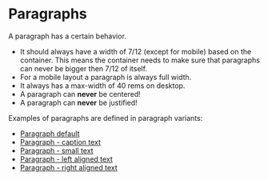 # Paragraphs

A paragraph has a certain behavior.

* It should always have a width of 7/12 (except for mobile) based on the
  container.
  This means the container needs to make sure that paragraphs can never be
  bigger then 7/12 of itself.
* For a mobile layout a paragraph is always full width.
* It always has a max-width of 40 rems on desktop.
* A paragraph can **never** be centered!
* A paragraph can **never** be justified!

Examples of paragraphs are defined in paragraph variants:

* <a href="{{path './paragraph--default'}}">Paragraph default</a>
* <a href="{{path './paragraph--caption-text'}}">Paragraph - caption text</a>
* <a href="{{path './paragraph--small-text'}}">Paragraph - small text</a>
* <a href="{{path './paragraph--left-text'}}">Paragraph - left aligned text</a>
* <a href="{{path './paragraph--right-text'}}">Paragraph - right aligned text</a>

